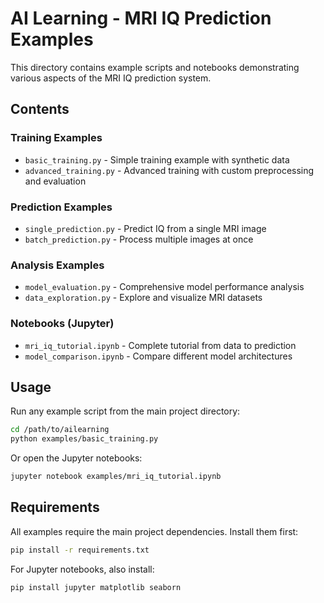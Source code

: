 # AI Learning - MRI IQ Prediction Examples

This directory contains example scripts and notebooks demonstrating various aspects of the MRI IQ prediction system.

## Contents

### Training Examples
- `basic_training.py` - Simple training example with synthetic data
- `advanced_training.py` - Advanced training with custom preprocessing and evaluation

### Prediction Examples  
- `single_prediction.py` - Predict IQ from a single MRI image
- `batch_prediction.py` - Process multiple images at once

### Analysis Examples
- `model_evaluation.py` - Comprehensive model performance analysis
- `data_exploration.py` - Explore and visualize MRI datasets

### Notebooks (Jupyter)
- `mri_iq_tutorial.ipynb` - Complete tutorial from data to prediction
- `model_comparison.ipynb` - Compare different model architectures

## Usage

Run any example script from the main project directory:

```bash
cd /path/to/ailearning
python examples/basic_training.py
```

Or open the Jupyter notebooks:

```bash
jupyter notebook examples/mri_iq_tutorial.ipynb
```

## Requirements

All examples require the main project dependencies. Install them first:

```bash
pip install -r requirements.txt
```

For Jupyter notebooks, also install:

```bash
pip install jupyter matplotlib seaborn
```